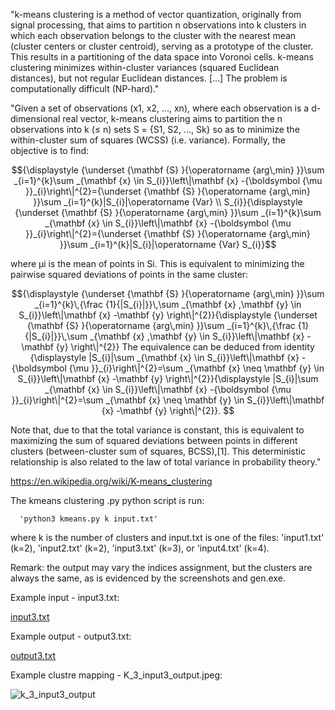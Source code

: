 "k-means clustering is a method of vector quantization, originally from signal processing, that aims to partition n observations into k clusters in which each observation belongs to the cluster with the nearest mean (cluster centers or cluster centroid), serving as a prototype of the cluster. This results in a partitioning of the data space into Voronoi cells. k-means clustering minimizes within-cluster variances (squared Euclidean distances), but not regular Euclidean distances. [...] The problem is computationally difficult (NP-hard)."

"Given a set of observations (x1, x2, ..., xn), where each observation is a d-dimensional real vector, k-means clustering aims to partition the n observations into k (≤ n) sets S = {S1, S2, ..., Sk} so as to minimize the within-cluster sum of squares (WCSS) (i.e. variance). Formally, the objective is to find:
```math
{\displaystyle {\underset {\mathbf {S} }{\operatorname {arg\,min} }}\sum _{i=1}^{k}\sum _{\mathbf {x} \in S_{i}}\left\|\mathbf {x} -{\boldsymbol {\mu }}_{i}\right\|^{2}={\underset {\mathbf {S} }{\operatorname {arg\,min} }}\sum _{i=1}^{k}|S_{i}|\operatorname {Var} 
\\
S_{i}}{\displaystyle {\underset {\mathbf {S} }{\operatorname {arg\,min} }}\sum _{i=1}^{k}\sum _{\mathbf {x} \in S_{i}}\left\|\mathbf {x} -{\boldsymbol {\mu }}_{i}\right\|^{2}={\underset {\mathbf {S} }{\operatorname {arg\,min} }}\sum _{i=1}^{k}|S_{i}|\operatorname {Var} S_{i}}
```
where μi is the mean of points in Si. This is equivalent to minimizing the pairwise squared deviations of points in the same cluster:

```math
{\displaystyle {\underset {\mathbf {S} }{\operatorname {arg\,min} }}\sum _{i=1}^{k}\,{\frac {1}{|S_{i}|}}\,\sum _{\mathbf {x} ,\mathbf {y} \in S_{i}}\left\|\mathbf {x} -\mathbf {y} \right\|^{2}}{\displaystyle {\underset {\mathbf {S} }{\operatorname {arg\,min} }}\sum _{i=1}^{k}\,{\frac {1}{|S_{i}|}}\,\sum _{\mathbf {x} ,\mathbf {y} \in S_{i}}\left\|\mathbf {x} -\mathbf {y} \right\|^{2}}
The equivalence can be deduced from identity {\displaystyle |S_{i}|\sum _{\mathbf {x} \in S_{i}}\left\|\mathbf {x} -{\boldsymbol {\mu }}_{i}\right\|^{2}=\sum _{\mathbf {x} \neq \mathbf {y} \in S_{i}}\left\|\mathbf {x} -\mathbf {y} \right\|^{2}}{\displaystyle |S_{i}|\sum _{\mathbf {x} \in S_{i}}\left\|\mathbf {x} -{\boldsymbol {\mu }}_{i}\right\|^{2}=\sum _{\mathbf {x} \neq \mathbf {y} \in S_{i}}\left\|\mathbf {x} -\mathbf {y} \right\|^{2}}. 
```

Note that, due to that the total variance is constant, this is equivalent to maximizing the sum of squared deviations between points in different clusters (between-cluster sum of squares, BCSS),[1]. This deterministic relationship is also related to the law of total variance in probability theory."

https://en.wikipedia.org/wiki/K-means_clustering

The kmeans clustering .py python script is run:

      'python3 kmeans.py k input.txt'

where k is the number of clusters and input.txt is one of the
files: 'input1.txt' (k=2), 'input2.txt' (k=2), 'input3.txt' (k=3),
or 'input4.txt' (k=4).

Remark: the output may vary the indices assignment, but the clusters are always the same, as 
is evidenced by the screenshots and gen.exe.

Example input - input3.txt: 

[input3.txt](https://github.com/Austin-Faulkner/kmeans_clustering/files/8351283/input3.txt)


Example output - output3.txt:

[output3.txt](https://github.com/Austin-Faulkner/kmeans_clustering/files/8351290/output3.txt)

Example clustre mapping - K_3_input3_output.jpeg:

![k_3_input3_output](https://user-images.githubusercontent.com/7588505/160138506-38ec8b62-f723-48c6-99c4-6cc00d638cfd.jpeg)
